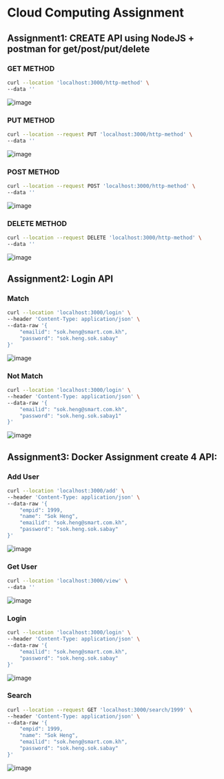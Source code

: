 # Cloud Computing Assignment
## Assignment1: CREATE API using NodeJS + postman for get/post/put/delete
### GET METHOD
```bash
curl --location 'localhost:3000/http-method' \
--data ''
```
![image](https://github.com/l3043Y/express-mongo/assets/20104217/2f0f7be5-880b-4301-affe-2becd70fb94a)

### PUT METHOD
```bash
curl --location --request PUT 'localhost:3000/http-method' \
--data ''
```
![image](https://github.com/l3043Y/express-mongo/assets/20104217/9fbaaf50-101f-4e4a-8d70-b34fd19bbf2e)


### POST METHOD
```bash
curl --location --request POST 'localhost:3000/http-method' \
--data ''
```
![image](https://github.com/l3043Y/express-mongo/assets/20104217/494c9f88-f84d-469c-b144-ecaf8720d8fd)


### DELETE METHOD
```bash
curl --location --request DELETE 'localhost:3000/http-method' \
--data ''
```
![image](https://github.com/l3043Y/express-mongo/assets/20104217/0d115a3d-79da-44cf-9507-065f0d8572e4)

## Assignment2: Login API
### Match
```bash
curl --location 'localhost:3000/login' \
--header 'Content-Type: application/json' \
--data-raw '{
    "emailid": "sok.heng@smart.com.kh",
    "password": "sok.heng.sok.sabay"
}'
```
![image](https://github.com/l3043Y/express-mongo/assets/20104217/7404fe2d-f402-4e08-9b3f-7607f7709ecc)

### Not Match
```bash
curl --location 'localhost:3000/login' \
--header 'Content-Type: application/json' \
--data-raw '{
    "emailid": "sok.heng@smart.com.kh",
    "password": "sok.heng.sok.sabay1"
}'
```
![image](https://github.com/l3043Y/express-mongo/assets/20104217/4c789a94-23ad-41f4-85af-d82acbcfe8c3)

## Assignment3: Docker Assignment create 4 API:
### Add User
```bash
curl --location 'localhost:3000/add' \
--header 'Content-Type: application/json' \
--data-raw '{
    "empid": 1999,
    "name": "Sok Heng",
    "emailid": "sok.heng@smart.com.kh",
    "password": "sok.heng.sok.sabay"
}'
```
![image](https://github.com/l3043Y/express-mongo/assets/20104217/7b792dc6-2198-4024-a8b4-6a693e137431)

### Get User
```bash
curl --location 'localhost:3000/view' \
--data ''
```
![image](https://github.com/l3043Y/express-mongo/assets/20104217/61ccd74c-f8c0-4f72-af1e-4862931c4e22)

### Login
```bash
curl --location 'localhost:3000/login' \
--header 'Content-Type: application/json' \
--data-raw '{
    "emailid": "sok.heng@smart.com.kh",
    "password": "sok.heng.sok.sabay"
}'
```
![image](https://github.com/l3043Y/express-mongo/assets/20104217/7404fe2d-f402-4e08-9b3f-7607f7709ecc)

### Search
```bash
curl --location --request GET 'localhost:3000/search/1999' \
--header 'Content-Type: application/json' \
--data-raw '{
    "empid": 1999,
    "name": "Sok Heng",
    "emailid": "sok.heng@smart.com.kh",
    "password": "sok.heng.sok.sabay"
}'
```
![image](https://github.com/l3043Y/express-mongo/assets/20104217/d4c29985-a3fa-4ad4-b9fa-165fb9e35780)
